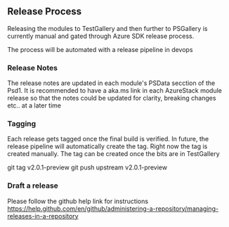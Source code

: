 ## Release Process
Releasing the modules to TestGallery and then further to PSGallery is currently manual and gated through Azure SDK release process.

The process will be automated with a release pipeline in devops

### Release Notes
The release notes are updated in each module's PSData secction of the Psd1. It is recommended to have a aka.ms link in each AzureStack module release so that the notes could be updated for clarity, breaking changes etc.. at a later time

### Tagging 
Each release gets tagged once the final build is verified. In future, the release pipeline will automatically create the tag. Right now the tag is created manually. The tag can be created once the bits are in TestGallery

git tag v2.0.1-preview
git push upstream v2.0.1-preview

### Draft a release
Please follow the github help link for instructions
https://help.github.com/en/github/administering-a-repository/managing-releases-in-a-repository


